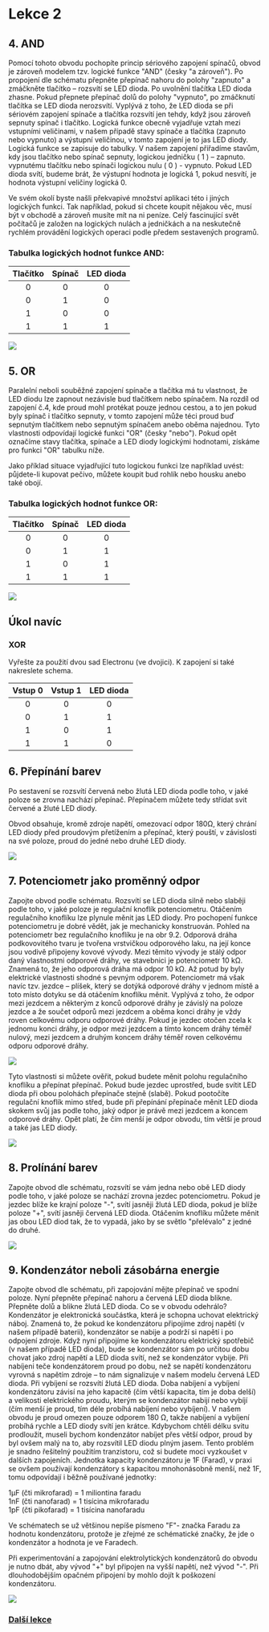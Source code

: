 # Lekce 2

## 4. AND

Pomocí tohoto obvodu pochopíte princip sériového zapojení spínačů, obvod je zároveň modelem tzv. logické funkce "AND" (česky "a zároveň"). Po propojení dle schématu přepněte přepínač nahoru do polohy "zapnuto" a zmáčkněte tlačítko – rozsvítí se LED dioda. Po uvolnění tlačítka LED dioda zhasne. Pokud přepnete přepínač dolů do polohy "vypnuto", po zmáčknutí tlačítka se LED dioda nerozsvítí. Vyplývá z toho, že LED dioda se při sériovém zapojení spínače a tlačítka rozsvítí jen tehdy, když jsou zároveň sepnuty spínač i tlačítko. Logická funkce obecně vyjadřuje vztah mezi vstupními veličinami, v našem případě stavy spínače a tlačítka (zapnuto nebo vypnuto) a výstupní veličinou, v tomto zapojení je to jas LED diody. Logická funkce se zapisuje do tabulky. V našem zapojení přiřadíme stavům, kdy jsou tlačítko nebo spínač sepnuty, logickou jedničku ( 1 ) – zapnuto. vypnutému tlačítku nebo spínači logickou nulu ( 0 ) - vypnuto. Pokud LED dioda svítí, budeme brát, že výstupní hodnota je logická 1, pokud nesvítí, je hodnota výstupní veličiny logická 0. 

Ve svém okolí byste našli překvapivé množství aplikaci této i jiných logických funkci. Tak například, pokud si chcete koupit nějakou věc, musí být v obchodě a zároveň musíte mít na ni peníze. Celý fascinující svět počítačů je založen na logických nulách a jedničkách a na neskutečně rychlém provádění logických operaci podle předem sestavených programů.

### Tabulka logických hodnot funkce AND:

| Tlačítko | Spínač | LED dioda |
|:--------:|:------:|:---------:|
|     0    |    0   |     0     |
|     0    |    1   |     0     |
|     1    |    0   |     0     |
|     1    |    1   |     1     |


![](assets/electron-35.png)

## 5. OR

Paralelní neboli souběžné zapojení spínače a tlačítka má tu vlastnost, že LED diodu lze zapnout nezávisle bud tlačítkem nebo spínačem. Na rozdíl od zapojení č.4, kde proud mohl protékat pouze jednou cestou, a to jen pokud byly spínač i tlačítko sepnuty, v tomto zapojení může téci proud buď sepnutým tlačítkem nebo sepnutým spínačem anebo oběma najednou. Tyto vlastnosti odpovídají logické funkci "OR" (česky "nebo"). Pokud opět označíme stavy tlačítka, spínače a LED diody logickými hodnotami, získáme pro funkci "OR" tabulku níže.

Jako příklad situace vyjadřující tuto logickou funkci lze například uvést: půjdete-li kupovat pečivo, můžete koupit bud rohlík nebo housku anebo také obojí.

### Tabulka logických hodnot funkce OR:

| Tlačítko | Spínač | LED dioda |
|:--------:|:------:|:---------:|
|     0    |    0   |     0     |
|     0    |    1   |     1     |
|     1    |    0   |     1     |
|     1    |    1   |     1     |


![](assets/electron-36.png)

## Úkol navíc

### XOR 

Vyřešte za použití dvou sad Electronu (ve dvojici).
K zapojení si také nakreslete schema. 

|  Vstup 0 | Vstup 1 | LED dioda |
|:--------:|:-------:|:---------:|
|     0    |    0    |     0     |
|     0    |    1    |     1     |
|     1    |    0    |     1     |
|     1    |    1    |     0     |


## 6. Přepínání barev

Po sestavení se rozsvítí červená nebo žlutá LED dioda podle toho, v jaké poloze se zrovna nachází přepínač. Přepínačem můžete tedy střídat svit červené a žluté LED diody.

Obvod obsahuje, kromě zdroje napětí, omezovací odpor 180Ω, který chrání LED diody před proudovým přetížením a přepínač, který pouští, v závislosti na své poloze, proud do jedné nebo druhé LED diody.

![](assets/electron-37.png)

## 7. Potenciometr jako proměnný odpor

Zapojte obvod podle schématu. Rozsvítí se LED dioda silně nebo slaběji podle toho, v jaké poloze je regulační knoflík potenciometru. Otáčením regulačního knoflíku lze plynule měnit jas LED diody.
Pro pochopení funkce potenciometru je dobré vědět, jak je mechanicky konstruován. Pohled na potenciometr bez regulačního knoflíku je na obr 9.2. Odporová dráha podkovovitého tvaru je tvořena vrstvičkou odporového laku, na její konce jsou vodivě připojeny kovové vývody. Mezi těmito vývody je stálý odpor daný vlastnostmi odporové dráhy, ve stavebnici je potenciometr 10 kΩ. Znamená to, že jeho odporová dráha má odpor 10 kΩ. Až potud by byly elektrické vlastnosti shodné s pevným odporem. Potenciometr má však navíc tzv. jezdce – plíšek, který se dotýká odporové dráhy v jednom místě a toto místo dotyku se dá otáčením knoflíku měnit. Vyplývá z toho, že odpor mezi jezdcem a některým z konců odporové dráhy je závislý na poloze jezdce a že součet odporů mezi jezdcem a oběma konci dráhy je vždy roven celkovému odporu odporové dráhy. Pokud je jezdec otočen zcela k jednomu konci dráhy, je odpor mezi jezdcem a tímto koncem dráhy téměř nulový, mezi jezdcem a druhým koncem dráhy téměř roven celkovému odporu odporové dráhy. 

![](assets/electron-10.png)

Tyto vlastnosti si můžete ověřit, pokud budete měnit polohu regulačního knoflíku a přepínat přepínač. Pokud bude jezdec uprostřed, bude svítit LED dioda při obou polohách přepínače stejně (slabě). Pokud pootočíte regulační knoflík mimo střed, bude při přepínání přepínače měnit LED dioda skokem svůj jas podle toho, jaký odpor je právě mezi jezdcem a koncem odporové dráhy. Opět platí, že čím menší je odpor obvodu, tím větší je proud a také jas LED diody.

![](assets/electron-11.png)


## 8. Prolínání barev

Zapojte obvod dle schématu, rozsvítí se vám jedna nebo obě LED diody podle toho, v jaké poloze se nachází zrovna jezdec potenciometru. Pokud je jezdec blíže ke krajní poloze "-", svítí jasněji žlutá LED dioda, pokud je blíže poloze "+", svítí jasněji červená LED dioda. Otáčením knoflíku můžete měnit jas obou LED diod tak, že to vypadá, jako by se světlo "přelévalo" z jedné do druhé.

![](assets/electron-12.png)

## 9. Kondenzátor neboli zásobárna energie

Zapojte obvod dle schématu, při zapojování mějte přepínač ve spodní poloze. Nyní přepněte přepínač nahoru a červená LED dioda blikne. Přepněte dolů a blikne žlutá LED dioda. Co se v obvodu odehrálo? Kondenzátor je elektronická součástka, která je schopna uchovat elektrický náboj.
Znamená to, že pokud ke kondenzátoru připojíme zdroj napětí (v našem případě baterii), kondenzátor se nabije a podrží si napětí i po odpojení zdroje. Když nyní připojíme ke kondenzátoru elektrický spotřebič (v našem případě LED dioda), bude se kondenzátor sám po určitou dobu chovat jako zdroj napětí a LED dioda svítí, než se kondenzátor vybije. Při nabíjeni teče kondenzátorem proud po dobu, než se napětí kondenzátoru vyrovná s napětím zdroje – to nám signalizuje v našem modelu červená LED dioda. Při vybíjení se rozsvítí žlutá LED dioda. Doba nabíjení a vybíjení kondenzátoru závisí na jeho kapacitě (čím větší kapacita, tím je doba delší) a velikosti elektrického proudu, kterým se kondenzátor nabijí nebo vybíjí (čím menší je proud, tím déle probíhá nabíjení nebo vybíjení). V našem obvodu je proud omezen pouze odporem 180 Ω, takže nabíjení a vybíjení probíhá rychle a LED diody svítí jen krátce. Kdybychom chtěli délku svitu prodloužit, museli bychom kondenzátor nabíjet přes větší odpor, proud by byl ovšem malý na to, aby rozsvítil LED diodu plným jasem. Tento problém je snadno řešitelný použitím tranzistoru, což si budete moci vyzkoušet v dalších zapojeních. Jednotka kapacity kondenzátoru je 1F (Farad), v praxi se ovšem používají kondenzátory s kapacitou mnohonásobně menší, než 1F, tomu odpovídají i běžně používané jednotky:

1µF (čti mikrofarad)  =   1 miliontina faradu   
1nF (čti nanofarad)   =   1 tisícina mikrofaradu   
1pF (čti pikofarad)    =   1 tisícina nanofaradu   


Ve schématech se už většinou nepíše písmeno "F"- značka Faradu za hodnotu kondenzátoru, protože je zřejmé ze schématické značky, že jde o kondenzátor a hodnota je ve Faradech.

Při experimentování a zapojování elektrolytických kondenzátorů do obvodu je nutno dbát, aby vývod "+" byl připojen na vyšší napětí, než vývod "-". Při dlouhodobějším opačném připojení by mohlo dojít k poškození kondenzátoru.

![](assets/electron-13.png)


### [Další lekce](electron-lesson-3.md)
